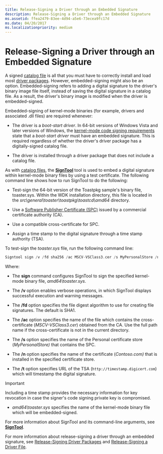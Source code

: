 ```yaml
---
title: Release-Signing a Driver through an Embedded Signature
description: Release-Signing a Driver through an Embedded Signature
ms.assetid: ffea2479-83ee-4d94-a5e6-73ecea9fc17d
ms.date: 04/20/2017
ms.localizationpriority: medium
---
```


# Release-Signing a Driver through an Embedded Signature

A signed [catalog file](catalog-files.md) is all that you must have to correctly install and load most [driver packages](driver-packages.md). However, embedded-signing might also be an option. Embedded-signing refers to adding a digital signature to the driver's binary image file itself, instead of saving the digital signature in a catalog file. As a result, the driver's binary image is modified when the driver is embedded-signed.

Embedded-signing of kernel-mode binaries (for example, drivers and associated .dll files) are required whenever:

- The driver is a *boot-start driver*. In 64-bit versions of Windows Vista and later versions of Windows, the [kernel-mode code signing requirements](kernel-mode-code-signing-requirements--windows-vista-and-later-.md) state that a *boot-start driver* must have an embedded signature. This is required regardless of whether the driver's driver package has a digitally-signed catalog file.

- The driver is installed through a driver package that does not include a catalog file.

As with [catalog files](catalog-files.md), the [**SignTool**](https://docs.microsoft.com/windows-hardware/drivers/devtest/signtool) tool is used to embed a digital signature within kernel-mode binary files by using a test certificate. The following command line shows how to run SignTool to do the following:

- Test-sign the 64-bit version of the Toastpkg sample's binary file, toaster.sys. Within the WDK installation directory, this file is located in the *src\\general\\toaster\\toastpkg\\toastcd\\amd64* directory.

- Use a [Software Publisher Certificate (SPC)](software-publisher-certificate.md) issued by a commercial certificate authority (CA).

- Use a compatible cross-certificate for SPC.

- Assign a time stamp to the digital signature through a time stamp authority (TSA).

To test-sign the *toaster.sys* file, run the following command line:

```cpp
Signtool sign /v /fd sha256 /ac MSCV-VSClass3.cer /s MyPersonalStore /n contoso.com /t http://timestamp.digicert.com amd64\toaster.sys
```

Where:

- The **sign** command configures SignTool to sign the specified kernel-mode binary file, *amd64\\toaster.sys*.

- The **/v** option enables verbose operations, in which SignTool displays successful execution and warning messages.

- The **/fd** option specifies the file digest algorithm to use for creating file signatures. The default is SHA1.

- The **/ac** option specifies the name of the file which contains the cross-certificate (*MSCV-VSClass3.cer*) obtained from the CA. Use the full path name if the cross-certificate is not in the current directory.

- The **/s** option specifies the name of the Personal certificate store (*MyPersonalStore)* that contains the SPC.

- The **/n** option specifies the name of the certificate (*Contoso.com)* that is installed in the specified certificate store.

- The **/t** option specifies URL of the TSA (`http://timestamp.digicert.com`) which will timestamp the digital signature.

>[!IMPORTANT]
>Including a time stamp provides the necessary information for key revocation in case the signer's code signing private key is compromised.

- *amd64\\toaster.sys* specifies the name of the kernel-mode binary file which will be embedded-signed.

For more information about SignTool and its command-line arguments, see [**SignTool**](https://docs.microsoft.com/windows-hardware/drivers/devtest/signtool).

For more information about release-signing a driver through an embedded signature, see [Release-Signing Driver Packages](release-signing-driver-packages.md) and [Release-Signing a Driver File](release-signing-a-driver-file.md).
